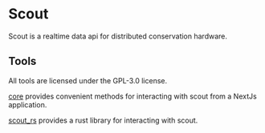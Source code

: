 # Scout

Scout is a realtime data api for distributed conservation hardware.

## Tools

All tools are licensed under the GPL-3.0 license.

[core](core/README.md) provides convenient methods for interacting with scout from a NextJs application.

[scout_rs](scout_rs/README.md) provides a rust library for interacting with scout.
